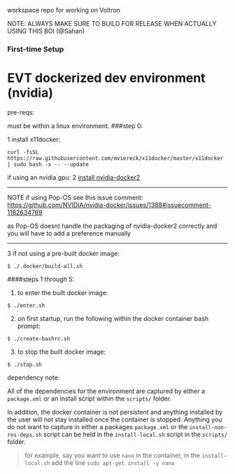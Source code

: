 workspace repo for working on Voltron

NOTE: ALWAYS MAKE SURE TO BUILD FOR RELEASE WHEN ACTUALLY USING THIS BOI (@Sahan)

### First-time Setup

# EVT dockerized dev environment (nvidia)

pre-reqs:

must be within a linux environment.
###step 0:

1 install x11docker:
```
curl -fsSL https://raw.githubusercontent.com/mviereck/x11docker/master/x11docker | sudo bash -s -- --update
```
if using an nvidia gpu:
2 [install nvidia-docker2](https://docs.nvidia.com/datacenter/cloud-native/container-toolkit/install-guide.html#setting-up-nvidia-container-toolkit)

-----
NOTE if using Pop-OS see this issue comment: https://github.com/NVIDIA/nvidia-docker/issues/1388#issuecomment-1182634769

as Pop-OS doesnt handle the packaging of nvidia-docker2 correctly and you will have to add a preference manually

-----

3 if not using a pre-built docker image:

```
$ ./.docker/build-all.sh 
```

####steps 1 through 5:
1. to enter the built docker image: 
```
$ ./enter.sh
```

2. on first startup, run the following within the docker container bash prompt:
```
$ ./create-bashrc.sh
```

3. to stop the built docker image:
```
$ ./stop.sh
```

dependency note: 

All of the dependencies for the environment are captured by either a `package.xml` or an install script within the `scripts/` folder. 

In addition, the docker container is not persistent and anything installed by the user will not stay installed once the container is stopped. Anything you do not want to capture in either a packages `package.xml` or the `install-non-ros-deps.sh` script can be held in the `install-local.sh` script in the `scripts/` folder.

> for example, say you want to use `nano` in the container, in the `install-local.sh` add the line `sudo apt-get install -y nano`